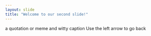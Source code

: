 ```yaml
---
layout: slide
title: "Welcome to our second slide!"
---
```

a quotation or meme and witty caption
Use the left arrow to go back
